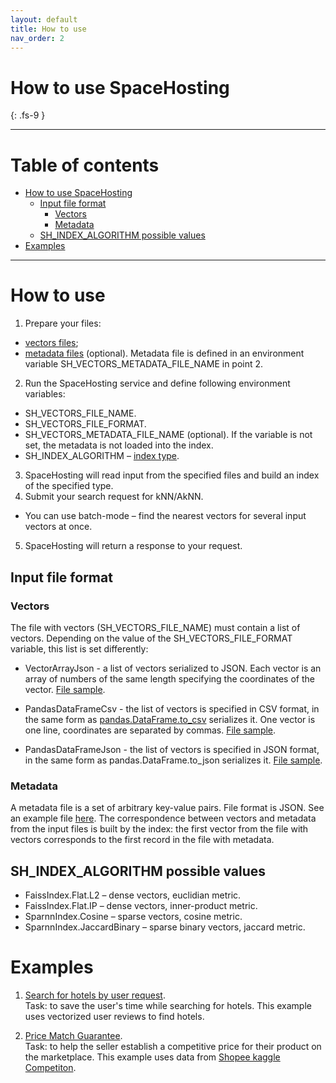 ```yaml
---
layout: default
title: How to use
nav_order: 2
---
```


# How to use SpaceHosting
{: .fs-9 }

---

# Table of contents
* [How to use SpaceHosting](#how) 
  * [Input file format](#format)
    * [Vectors](#vectors)
    * [Metadata](#metadata)
  * [SH_INDEX_ALGORITHM possible values](#ALGORITHM)
* [Examples](#examples)  

---

# How to use <a name="how"></a>
1. Prepare your files:
 * [vectors files](#vectors); 
 * [metadata files](#metadata) (optional). Metadata file is defined in an environment variable SH_VECTORS_METADATA_FILE_NAME in point 2. 
2. Run the SpaceHosting service and define following environment variables:
 * SH_VECTORS_FILE_NAME.
 * SH_VECTORS_FILE_FORMAT.
 * SH_VECTORS_METADATA_FILE_NAME (optional). If the variable is not set, the metadata is not loaded into the index. 
 * SH_INDEX_ALGORITHM – [index type](#ALGORITHM). 
3. SpaceHosting will read input from the specified files and build an index of the specified type. 
4. Submit your search request for kNN/AkNN.
 * You can use batch-mode – find the nearest vectors for several input vectors at once.
5. SpaceHosting will return a response to your request.

## Input file format <a name="format"></a>
### Vectors <a name="vectors"></a>
The file with vectors (SH_VECTORS_FILE_NAME) must contain a list of vectors. Depending on the value of the SH_VECTORS_FILE_FORMAT variable, this list is set differently:

* VectorArrayJson - a list of vectors serialized to JSON. Each vector is an array of numbers of the same length specifying the coordinates of the vector. [File sample](https://github.com/kontur-model-ops/space-hosting/blob/master/.data-samples/vectors.json).

* PandasDataFrameCsv - the list of vectors is specified in CSV format, in the same form as [pandas.DataFrame.to_csv](https://pandas.pydata.org/docs/reference/api/pandas.DataFrame.to_csv.html) serializes it. One vector is one line, coordinates are separated by commas. [File sample](https://github.com/kontur-model-ops/space-hosting/blob/master/.data-samples/vectors-df.csv).

* PandasDataFrameJson - the list of vectors is specified in JSON format, in the same form as pandas.DataFrame.to_json serializes it. [File sample](https://github.com/kontur-model-ops/space-hosting/blob/master/.data-samples/vectors-df.json). 

### Metadata <a name="metadata"></a>

A metadata file is a set of arbitrary key-value pairs. File format is JSON. See an example file [here](https://github.com/kontur-model-ops/space-hosting/blob/master/.data-samples/vectors-metadata.json). The correspondence between vectors and metadata from the input files is built by the index: the first vector from the file with vectors corresponds to the first record in the file with metadata. 

## SH_INDEX_ALGORITHM possible values <a name="ALGORITHM"></a>

* FaissIndex.Flat.L2 – dense vectors, euclidian metric.
* FaissIndex.Flat.IP – dense vectors, inner-product metric.
* SparnnIndex.Cosine – sparse vectors, cosine metric.
* SparnnIndex.JaccardBinary – sparse binary vectors, jaccard metric.

# Examples <a name="examples"></a>
1. [Search for hotels by user request](https://github.com/kontur-model-ops/space-hosting/blob/master/samples/spacehosting_hotels_example.ipynb).  
Task: to save the user's time while searching for hotels. 
This example uses vectorized user reviews to find hotels.

2. [Price Match Guarantee](https://github.com/kontur-model-ops/space-hosting/blob/master/samples/spacehosting_cv_example.ipynb).  
Task: to help the seller establish a competitive price for their product on the marketplace. 
This example uses data from [Shopee kaggle Competiton](https://www.kaggle.com/c/shopee-product-matching/overview/description).

